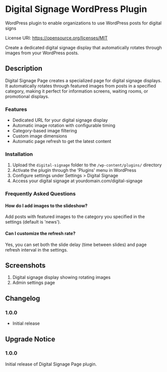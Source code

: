 # Digital Signage WordPress Plugin

WordPress plugin to enable organizations to use WordPress posts for digital signs

License URI: https://opensource.org/licenses/MIT

Create a dedicated digital signage display that automatically rotates through images from your WordPress posts.

## Description

Digital Signage Page creates a specialized page for digital signage displays. It automatically rotates through featured images from posts in a specified category, making it perfect for information screens, waiting rooms, or promotional displays.

### Features
* Dedicated URL for your digital signage display
* Automatic image rotation with configurable timing
* Category-based image filtering
* Custom image dimensions
* Automatic page refresh to get the latest content

### Installation

1. Upload the `digital-signage` folder to the `/wp-content/plugins/` directory
2. Activate the plugin through the 'Plugins' menu in WordPress
3. Configure settings under Settings > Digital Signage
4. Access your digital signage at yourdomain.com/digital-signage

### Frequently Asked Questions

#### How do I add images to the slideshow?

Add posts with featured images to the category you specified in the settings (default is 'news').

#### Can I customize the refresh rate?

Yes, you can set both the slide delay (time between slides) and page refresh interval in the settings.

## Screenshots

1. Digital signage display showing rotating images
2. Admin settings page

## Changelog

### 1.0.0
* Initial release

## Upgrade Notice

### 1.0.0
Initial release of Digital Signage Page plugin.
